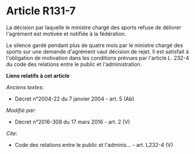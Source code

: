 # Article R131-7

La décision par laquelle le ministre chargé des sports refuse de délivrer l'agrément est motivée et notifiée à la
fédération. 

Le silence gardé pendant plus de quatre mois par le ministre chargé des sports sur une demande d'agrément vaut décision de
rejet. Il est satisfait à l'obligation de motivation dans les conditions prévues par l'article L. 232-4 du code des relations
entre le public et l'administration.

**Liens relatifs à cet article**

_Anciens textes_:

  - Décret n°2004-22 du 7 janvier 2004 - art. 5 (Ab)

_Modifié par_:

  - Décret n°2016-308 du 17 mars 2016 - art. 2 (V)

_Cite_:

  - Code des relations entre le public et l'adminis... - art. L232-4 (V)

